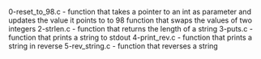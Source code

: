 0-reset_to_98.c - function that takes a pointer to an int as parameter and updates the value it points to to 98
function that swaps the values of two integers
2-strlen.c - function that returns the length of a string
3-puts.c - function that prints a string to stdout
4-print_rev.c - function that prints a string in reverse
5-rev_string.c - function that reverses a string
